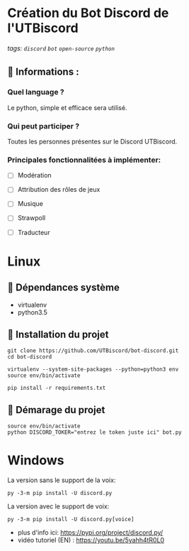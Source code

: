 # Création du Bot Discord de l'UTBiscord

###### tags: `discord` `bot` `open-source` `python`

## :memo: Informations :

### Quel language ?

Le python, simple et efficace sera utilisé.

### Qui peut participer ?

Toutes les personnes présentes sur le Discord UTBiscord.

### Principales fonctionnalitées à implémenter:
- [ ] Modération
- [ ] Attribution des rôles de jeux
- [ ] Musique
- [ ] Strawpoll
- [ ] Traducteur


# Linux

## :wrench: Dépendances système

- virtualenv
- python3.5


## :wrench: Installation du projet

```
git clone https://github.com/UTBiscord/bot-discord.git
cd bot-discord

virtualenv --system-site-packages --python=python3 env
source env/bin/activate

pip install -r requirements.txt

```

## :wrench: Démarage du projet

```
source env/bin/activate
python DISCORD_TOKER="entrez le token juste ici" bot.py

```

# Windows

La version sans le support de la voix:
```
py -3-m pip install -U discord.py

```
La version avec le support de voix:

```
py -3-m pip install -U discord.py[voice] 
```

- plus d'info ici: https://pypi.org/project/discord.py/  
- vidéo tutoriel (EN) : https://youtu.be/5yahh4tR0L0

